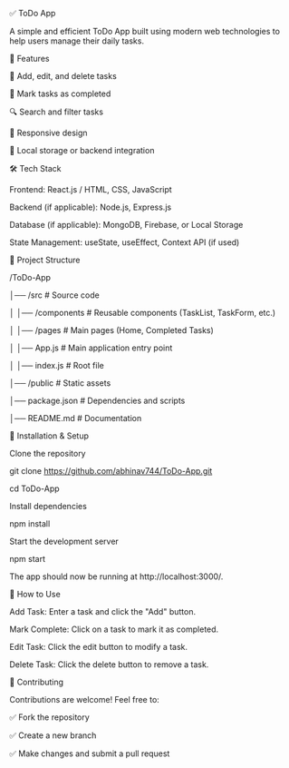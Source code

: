 ✅ ToDo App

A simple and efficient ToDo App built using modern web technologies to help users manage their daily tasks.



🚀 Features

📝 Add, edit, and delete tasks

🎯 Mark tasks as completed

🔍 Search and filter tasks

📱 Responsive design

💾 Local storage or backend integration

🛠 Tech Stack

Frontend: React.js / HTML, CSS, JavaScript

Backend (if applicable): Node.js, Express.js

Database (if applicable): MongoDB, Firebase, or Local Storage

State Management: useState, useEffect, Context API (if used)

📁 Project Structure



/ToDo-App

│── /src               # Source code

│   │── /components    # Reusable components (TaskList, TaskForm, etc.)

│   │── /pages         # Main pages (Home, Completed Tasks)

│   │── App.js         # Main application entry point

│   │── index.js       # Root file

│── /public            # Static assets

│── package.json       # Dependencies and scripts

│── README.md          # Documentation

🚀 Installation & Setup

Clone the repository





git clone https://github.com/abhinav744/ToDo-App.git

cd ToDo-App

Install dependencies




npm install

Start the development server





npm start

The app should now be running at http://localhost:3000/.



🔧 How to Use

Add Task: Enter a task and click the "Add" button.

Mark Complete: Click on a task to mark it as completed.

Edit Task: Click the edit button to modify a task.

Delete Task: Click the delete button to remove a task.

📌 Contributing

Contributions are welcome! Feel free to:

✅ Fork the repository

✅ Create a new branch

✅ Make changes and submit a pull request


